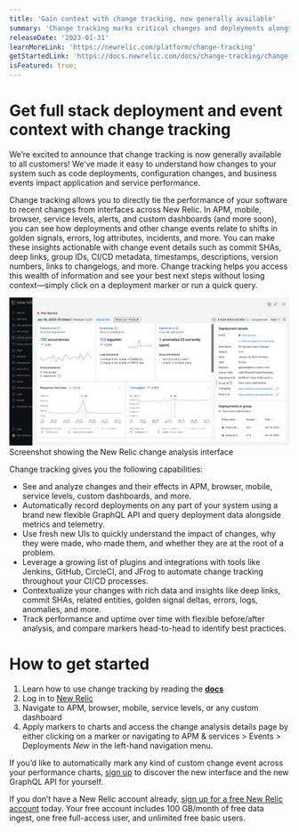 ```yaml
---
title: 'Gain context with change tracking, now generally available' 
summary: 'Change tracking marks critical changes and deployments alongside performance data—adding context to anomalies, issues, errors, and incidents.' 
releaseDate: '2023-01-31' 
learnMoreLink: 'https://newrelic.com/platform/change-tracking' 
getStartedLink: 'https://docs.newrelic.com/docs/change-tracking/change-tracking-introduction/'
isFeatured: true;
---
```


# Get full stack deployment and event context with change tracking

We’re excited to announce that change tracking is now generally available to all customers! We’ve made it easy to understand how changes to your system such as code deployments, configuration changes, and business events impact application and service performance.

Change tracking allows you to directly tie the performance of your software to recent changes from interfaces across New Relic. In APM, mobile, browser, service levels, alerts, and custom dashboards (and more soon), you can see how deployments and other change events relate to shifts in golden signals, errors, log attributes, incidents, and more. You can make these insights actionable with change event details such as commit SHAs, deep links, group IDs, CI/CD metadata, timestamps, descriptions, version numbers, links to changelogs, and more. Change tracking helps you access this wealth of information and see your best next steps without losing context—simply click on a deployment marker or run a quick query.

![Screenshot showing the New Relic change analysis interface](./images/Change_Tracking_Analysis_Interface_Details_Page.png "Screenshot showing the New Relic change analysis interface")
Screenshot showing the New Relic change analysis interface

Change tracking gives you the following capabilities:

* See and analyze changes and their effects in APM, browser, mobile, service levels, custom dashboards, and more.
* Automatically record deployments on any part of your system using a brand new flexible GraphQL API and query deployment data alongside metrics and telemetry.
* Use fresh new UIs to quickly understand the impact of changes, why they were made, who made them, and whether they are at the root of a problem.
* Leverage a growing list of plugins and integrations with tools like Jenkins, GitHub, CircleCI, and JFrog to automate change tracking throughout your CI/CD processes.
* Contextualize your changes with rich data and insights like deep links, commit SHAs, related entities, golden signal deltas, errors, logs, anomalies, and more.
* Track performance and uptime over time with flexible before/after analysis, and compare markers head-to-head to identify best practices.

# How to get started

1. Learn how to use change tracking by reading the [**docs**](https://docs.newrelic.com/docs/change-tracking/change-tracking-introduction/)
2. Log in to [New Relic](https://one.newrelic.com/)
3. Navigate to APM, browser, mobile, service levels, or any custom dashboard
4. Apply markers to charts and access the change analysis details page by either clicking on a marker or navigating to APM & services > Events > Deployments *New* in the left-hand navigation menu.

If you’d like to automatically mark any kind of custom change event across your performance charts, [sign up](https://newrelic.com/signup) to discover the new interface and the new GraphQL API for yourself.

If you don’t have a New Relic account already, [sign up for a free New Relic account](https://newrelic.com/signup) today. Your free account includes 100 GB/month of free data ingest, one free full-access user, and unlimited free basic users.
